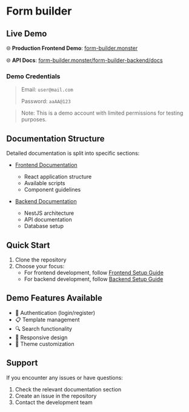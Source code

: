 # Form builder

## Live Demo

🌐 **Production Frontend Demo**: [form-builder.monster](https://form-builder.monster)

🌐 **API Docs**: [form-builder.monster/form-builder-backend/docs](https://form-builder.monster/form-builder-backend/docs)

### Demo Credentials

> Email: `user@mail.com`
>
> Password: `aaAA@123`


> Note: This is a demo account with limited permissions for testing purposes.

## Documentation Structure

Detailed documentation is split into specific sections:

- [Frontend Documentation](./frontend/README.md)
    - React application structure
    - Available scripts
    - Component guidelines

- [Backend Documentation](./backend/README.md)
    - NestJS architecture
    - API documentation
    - Database setup

## Quick Start

1. Clone the repository
2. Choose your focus:
    - For frontend development, follow [Frontend Setup Guide](./frontend/README.md#setup)
    - For backend development, follow [Backend Setup Guide](./backend/README.md#setup)

## Demo Features Available

- 👥 Authentication (login/register)
- 📋 Template management
- 🔍 Search functionality
- 📱 Responsive design
- 🎨 Theme customization

## Support

If you encounter any issues or have questions:

1. Check the relevant documentation section
2. Create an issue in the repository
3. Contact the development team
